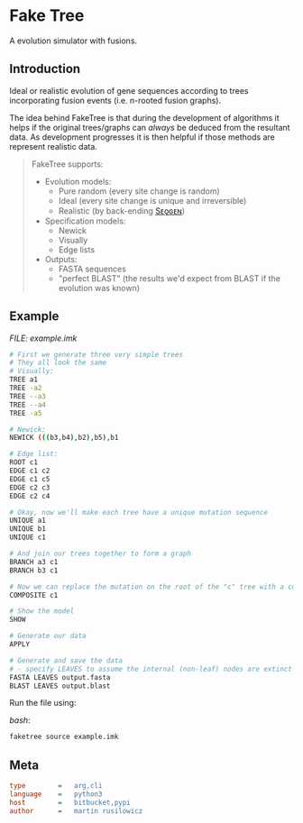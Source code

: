 Fake Tree
=========

A evolution simulator with fusions.

Introduction
------------

Ideal or realistic evolution of gene sequences according to trees incorporating fusion events (i.e. n-rooted fusion graphs).

The idea behind FakeTree is that during the development of algorithms it helps if the original trees/graphs can _always_ be deduced from the resultant data.
As development progresses it is then helpful if those methods are represent realistic data.

> FakeTree supports:
> * Evolution models:
>     *   Pure random (every site change is random)
>     *   Ideal (every site change is unique and irreversible)
>     *   Realistic (by back-ending [Sᴇǫɢᴇɴ](http://tree.bio.ed.ac.uk/software/seqgen))
> * Specification models:
>     *   Newick
>     *   Visually
>     *   Edge lists
> * Outputs:
>     *   FASTA sequences
>     *   "perfect BLAST" (the results we'd expect from BLAST if the evolution was known)

Example
-------

_FILE: example.imk_
```bash
# First we generate three very simple trees
# They all look the same
# Visually:
TREE a1
TREE -a2
TREE --a3
TREE --a4
TREE -a5

# Newick:
NEWICK (((b3,b4),b2),b5),b1

# Edge list:
ROOT c1
EDGE c1 c2
EDGE c1 c5
EDGE c2 c3
EDGE c2 c4 

# Okay, now we'll make each tree have a unique mutation sequence
UNIQUE a1
UNIQUE b1
UNIQUE c1

# And join our trees together to form a graph
BRANCH a3 c1
BRANCH b3 c1

# Now we can replace the mutation on the root of the "c" tree with a composite node
COMPOSITE c1

# Show the model
SHOW

# Generate our data
APPLY

# Generate and save the data
# - specify LEAVES to assume the internal (non-leaf) nodes are extinct and invisible
FASTA LEAVES output.fasta
BLAST LEAVES output.blast
```

Run the file using:

_bash_:
```bash
faketree source example.imk
```

Meta
----

```ini
type        =   arg,cli
language    =   python3
host        =   bitbucket,pypi
author      =   martin rusilowicz
```
